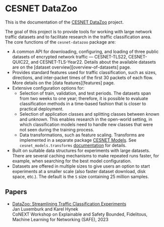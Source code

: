# CESNET DataZoo

This is the documentation of the [CESNET DataZoo](https://github.com/CESNET/cesnet-datazoo) project. 

The goal of this project is to provide tools for working with large network traffic datasets and to facilitate research in the traffic classification area. The core functions of the `cesnet-datazoo` package are:

- A common API for downloading, configuring, and loading of three public datasets of encrypted network traffic — CESNET-TLS22, CESNET-QUIC22, and CESNET-TLS-Year22. Details about the available datasets are on the [dataset overview][overview-of-datasets] page.
- Provides standard features used for traffic classification, such as sizes, directions, and inter-packet times of the first 30 packets of each flow. More details on the [data features][features] page.
- Extensive configuration options for:
    - Selection of train, validation, and test periods. The datasets span from two weeks to one year; therefore, it is possible to evaluate classification methods in a time-based fashion that is closer to practical deployment.
    - Selection of application classes and splitting classes between *known* and *unknown*. This enables research in the open-world setting, in which classification models need to handle new classes that were not seen during the training process.
    - Data transformations, such as feature scaling. Transforms are implemented in a separate package [CESNET Models](https://github.com/CESNET/cesnet-models). See `cesnet_models.transforms` [documentation](https://cesnet.github.io/cesnet-models/reference_transforms/) for details.
- Built on suitable data structures for experiments with large datasets. There are several caching mechanisms to make repeated runs faster, for example, when searching for the best model configuration.
- Datasets are offered in multiple sizes to give users an option to start experiments at a smaller scale (also faster dataset download, disk space, etc.). The default is the `S` size containing 25 million samples. 

## Papers

* [DataZoo: Streamlining Traffic Classification Experiments](https://doi.org/10.1145/3630050.3630176) <br>
Jan Luxemburk and Karel Hynek <br>
CoNEXT Workshop on Explainable and Safety Bounded, Fidelitous, Machine Learning for Networking (SAFE), 2023